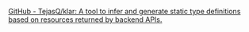 
[GitHub - TejasQ/klar: A tool to infer and generate static type definitions based on resources returned by backend APIs.](https://github.com/TejasQ/klar)
